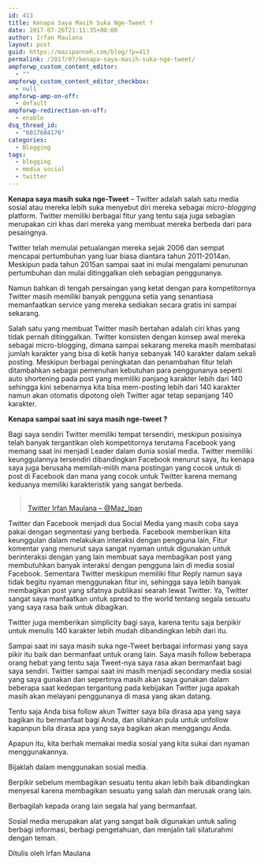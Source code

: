 ```yaml
---
id: 413
title: Kenapa Saya Masih Suka Nge-Tweet ?
date: 2017-07-26T21:11:35+00:00
author: Irfan Maulana
layout: post
guid: https://mazipanneh.com/blog/?p=413
permalink: /2017/07/kenapa-saya-masih-suka-nge-tweet/
ampforwp_custom_content_editor:
  - ""
ampforwp_custom_content_editor_checkbox:
  - null
ampforwp-amp-on-off:
  - default
ampforwp-redirection-on-off:
  - enable
dsq_thread_id:
  - "6017684176"
categories:
  - Blogging
tags:
  - blogging
  - media social
  - twitter
---
```

**Kenapa saya masih suka nge-Tweet** &#8211; Twitter adalah salah satu media sosial atau mereka lebih suka menyebut diri mereka sebagai _micro-blogging_ platform. Twitter memiliki berbagai fitur yang tentu saja juga sebagian merupakan ciri khas dari mereka yang membuat mereka berbeda dari para pesaingnya.

Twitter telah memulai petualangan mereka sejak 2006 dan sempat mencapai pertumbuhan yang luar biasa diantara tahun 2011-2014an. Meskipun pada tahun 2015an sampai saat ini mulai mengalami penurunan pertumbuhan dan mulai ditinggalkan oleh sebagian penggunanya.

Namun bahkan di tengah persaingan yang ketat dengan para kompetitornya Twitter masih memiliki banyak pengguna setia yang senantiasa memanfaatkan service yang mereka sediakan secara gratis ini sampai sekarang.

Salah satu yang membuat Twitter masih bertahan adalah ciri khas yang tidak pernah ditinggalkan. Twitter konsisten dengan konsep awal mereka sebagai micro-blogging, dimana sampai sekarang mereka masih membatasi jumlah karakter yang bisa di ketik hanya sebanyak 140 karakter dalam sekali posting. Meskipun berbagai peningkatan dan penambahan fitur telah ditambahkan sebagai pemenuhan kebutuhan para penggunanya seperti auto shortening pada post yang memiliki panjang karakter lebih dari 140 sehingga kini sebenarnya kita bisa mem-posting lebih dari 140 karakter namun akan otomatis dipotong oleh Twitter agar tetap sepanjang 140 karakter.

**Kenapa sampai saat ini saya masih nge-tweet ?**

Bagi saya sendiri Twitter memiliki tempat tersendiri, meskipun posisinya telah banyak tergantikan oleh kompetitornya terutama Facebook yang memang saat ini menjadi Leader dalam dunia sosial media. Twitter memiliki keunggulannya tersendiri dibandingkan Facebook menurut saya, itu kenapa saya juga berusaha memilah-milih mana postingan yang cocok untuk di post di Facebook dan mana yang cocok untuk Twitter karena memang keduanya memiliki karakteristik yang sangat berbeda.

<blockquote class="imgur-embed-pub" lang="en" data-id="a/31qzo">
  <p>
    <a href="//imgur.com/31qzo" class="broken_link" rel="nofollow"><br /> Twitter Irfan Maulana &#8211; @Maz_Ipan</a>
  </p>
</blockquote>



Twitter dan Facebook menjadi dua Social Media yang masih coba saya pakai dengan segmentasi yang berbeda. Facebook memberikan kita keunggulan dalam melakukan interaksi dengan pengguna lain, Fitur komentar yang menurut saya sangat nyaman untuk digunakan untuk berinteraksi dengan yang lain membuat saya membagikan post yang membutuhkan banyak interaksi dengan pengguna lain di media sosial Facebook. Sementara Twitter meskipun memiliki fitur Reply namun saya tidak begitu nyaman menggunakan fitur ini, sehingga saya lebih banyak membagikan post yang sifatnya publikasi searah lewat Twitter. Ya, Twitter sangat saya manfaatkan untuk spread to the world tentang segala sesuatu yang saya rasa baik untuk dibagikan.

Twitter juga memberikan simplicity bagi saya, karena tentu saja berpikir untuk menulis 140 karakter lebih mudah dibandingkan lebih dari itu.

Sampai saat ini saya masih suka nge-Tweet berbagai informasi yang saya pikir itu baik dan bermanfaat untuk orang lain. Saya masih follow beberapa orang hebat yang tentu saja Tweet-nya saya rasa akan bermanfaat bagi saya sendiri. Twitter sampai saat ini masih menjadi secondary media sosial yang saya gunakan dan sepertinya masih akan saya gunakan dalam beberapa saat kedepan tergantung pada kebijakan Twitter juga apakah masih akan melayani penggunanya di masa yang akan datang.

Tentu saja Anda bisa follow akun Twitter saya bila dirasa apa yang saya bagikan itu bermanfaat bagi Anda, dan silahkan pula untuk unfollow kapanpun bila dirasa apa yang saya bagikan akan menggangu Anda.

Apapun itu, kita berhak memakai media sosial yang kita sukai dan nyaman menggunakannya.
  
Bijaklah dalam menggunakan sosial media.
  
Berpikir sebelum membagikan sesuatu tentu akan lebih baik dibandingkan menyesal karena membagikan sesuatu yang salah dan merusak orang lain.
  
Berbagilah kepada orang lain segala hal yang bermanfaat.
  
Sosial media merupakan alat yang sangat baik digunakan untuk saling berbagi informasi, berbagi pengetahuan, dan menjalin tali silaturahmi dengan teman.

Ditulis oleh Irfan Maulana